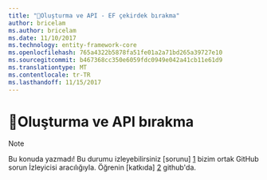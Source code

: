 ```yaml
---
title: "Oluşturma ve API - EF çekirdek bırakma"
author: bricelam
ms.author: bricelam
ms.date: 11/10/2017
ms.technology: entity-framework-core
ms.openlocfilehash: 765a4322b5878fa51fe01a2a71bd265a39727e10
ms.sourcegitcommit: b467368cc350e6059fdc0949e042a41cb11e61d9
ms.translationtype: MT
ms.contentlocale: tr-TR
ms.lasthandoff: 11/15/2017
---
```

# <a name="-create-and-drop-apis"></a>🔧Oluşturma ve API bırakma

> [!NOTE]
> Bu konuda yazmadı! Bu durumu izleyebilirsiniz [sorunu] [ 1] bizim ortak GitHub sorun İzleyicisi aracılığıyla. Öğrenin [katkıda] [ 2] github'da.


  [1]: https://github.com/aspnet/EntityFramework.Docs/issues/549
  [2]: https://github.com/aspnet/EntityFramework.Docs/blob/master/CONTRIBUTING.md
